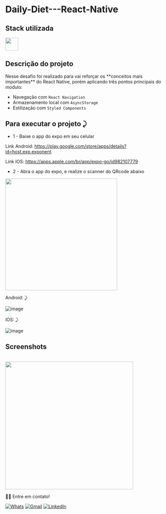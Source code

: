 # Daily-Diet---React-Native

## Stack utilizada
<img width="40px" src="https://user-images.githubusercontent.com/77758027/210029739-747a82a8-b0bf-4db9-98aa-7962da71d27f.png" />


## Descrição do projeto 

<p>
Nesse desafio foi realizado para vai reforçar os **conceitos mais importantes** do React Native, porém aplicando três pontos principais do modulo:

- Navegação com `React Navigation`
- Armazenamento local com `AsyncStorage`
- Estilização com `Styled Components`
</p>

     

## Para executar o projeto ⤸
     
   * 1 - Baixe o app do expo em seu celular
   
   Link Android: https://play.google.com/store/apps/details?id=host.exp.exponent
   
   Link IOS: https://apps.apple.com/br/app/expo-go/id982107779
   
   * 2 - Abra o app do expo, e realize o scanner do QRcode abaixo
   <img width="350px" src="https://user-images.githubusercontent.com/77758027/210073479-68b2a7c7-d5a1-46b5-9246-46ddcaddeee9.png" />
   
   Android: ⤸
     </br>
     </br>
     ![image](https://user-images.githubusercontent.com/77758027/210123808-c17027eb-402b-4630-bb78-504d03b50563.png)
     </br>
     </br>
   IOS:  ⤸
     </br>
     </br>
     ![image](https://user-images.githubusercontent.com/77758027/210123816-285cd55c-f736-4382-8d0e-e543ab56f073.png)


## Screenshots
  <br/>
 <img width="400px" src="https://user-images.githubusercontent.com/77758027/210123827-3da45e0f-8987-4a57-9921-274d2ac14cfd.png" />
 



👋🏽 Entre em contato!
<br/>

 <a href="https://api.whatsapp.com/send?phone=5581991431834" target="_blank">![Whats](https://img.shields.io/badge/WhatsApp-25D366?style=for-the-badge&logo=whatsapp&logoColor=white)</a>
 <a href="mailto:jhonny_040996@hotmail.com">![Gmail](https://img.shields.io/badge/Gmail-D14836?style=for-the-badge&logo=gmail&logoColor=white)</a>
 <a href="https://www.linkedin.com/in/joandersonsilva337/" target="_blank">![LinkedIn](https://img.shields.io/badge/linkedin-%230077B5.svg?style=for-the-badge&logo=linkedin&logoColor=white)</a> 

 



